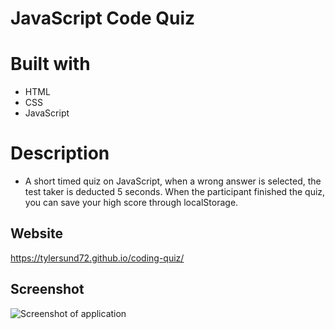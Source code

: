 # JavaScript Code Quiz

# Built with
* HTML
* CSS
* JavaScript

# Description
* A short timed quiz on JavaScript, when a wrong answer is selected, the test taker is deducted 5 seconds. When the participant finished the quiz, you can save your high score through localStorage.

## Website
https://tylersund72.github.io/coding-quiz/

## Screenshot
![Screenshot of application](https://github.com/[tylersund72]/[coding-quiz]/blob/[main]/image.jpg?raw=true)
